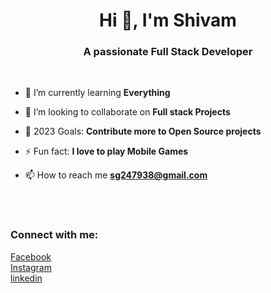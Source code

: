 <h1 align="center">Hi 👋, I'm Shivam</h1>
<h3 align="center">A passionate Full Stack Developer</h3>

<br />


- 🌱 I’m currently learning **Everything**

- 👯 I’m looking to collaborate on **Full stack Projects**

- 🥅 2023 Goals: **Contribute more to Open Source projects**

- ⚡ Fun fact: **I love to play Mobile Games**

- 📫 How to reach me **sg247938@gmail.com**

<br />

<br />

<h3 align="left">Connect with me:</h3>
<p align="left">
<a class="btn btn-lg btn-outline-primary" href="https://www.facebook.com/profile.php?id=100006334741920">Facebook</a><br />
<a class="btn btn-lg btn-outline-primary" href="https://www.instagram.com/___mr___k_i_n_g">Instagram</a><br />
<a class="btn btn-lg btn-outline-primary" href="https://linkedin.com/in/shivamgupta1319">linkedin</a><br />
